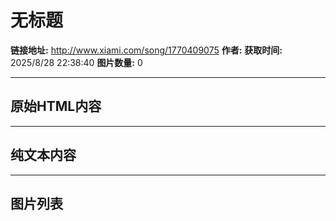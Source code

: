 # 无标题

**链接地址:** http://www.xiami.com/song/1770409075
**作者:** 
**获取时间:** 2025/8/28 22:38:40
**图片数量:** 0

---

## 原始HTML内容



---

## 纯文本内容



---

## 图片列表


